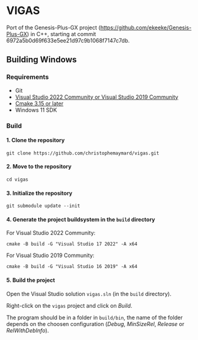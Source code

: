 # VIGAS

Port of the Genesis-Plus-GX project (https://github.com/ekeeke/Genesis-Plus-GX) in C++, starting at commit 6972a5b0d69f633e5ee21d97c9b1068f7147c7db.

## Building Windows

### Requirements

* Git
* [Visual Studio 2022 Community or Visual Studio 2019 Community](https://www.visualstudio.com/downloads/)
* [Cmake 3.15 or later](https://cmake.org/download/)
* Windows 11 SDK

### Build

#### 1. Clone the repository
```
git clone https://github.com/christophemaymard/vigas.git
```

#### 2. Move to the repository
```
cd vigas
```

#### 3. Initialize the repository
```
git submodule update --init
```

#### 4. Generate the project buildsystem in the `build` directory

For Visual Studio 2022 Community:
```
cmake -B build -G "Visual Studio 17 2022" -A x64
```

For Visual Studio 2019 Community:
```
cmake -B build -G "Visual Studio 16 2019" -A x64
```

#### 5. Build the project

Open the Visual Studio solution `vigas.sln` (in the `build` directory).

Right-click on the `vigas` project and click on *Build*.

The program should be in a folder in `build/bin`, the name of the folder depends on the choosen configuration (*Debug*, *MinSizeRel*, *Release* or *RelWithDebInfo*).
